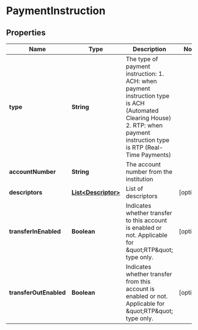 

# PaymentInstruction


## Properties

| Name | Type | Description | Notes |
|------------ | ------------- | ------------- | -------------|
|**type** | **String** | The type of payment instruction: 1. ACH: when payment instruction type is ACH (Automated Clearing House) 2. RTP: when payment instruction type is RTP (Real-Time Payments) |  |
|**accountNumber** | **String** | The account number from the institution |  |
|**descriptors** | [**List&lt;Descriptor&gt;**](Descriptor.md) | List of descriptors |  [optional] |
|**transferInEnabled** | **Boolean** | Indicates whether transfer to this account is enabled or not. Applicable for \&quot;RTP\&quot; type only. |  [optional] |
|**transferOutEnabled** | **Boolean** | Indicates whether transfer from this account is enabled or not. Applicable for \&quot;RTP\&quot; type only. |  [optional] |



